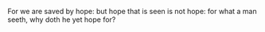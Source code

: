 For we are saved by hope: but hope that is seen is not hope: for what a man seeth, why doth he yet hope for?
